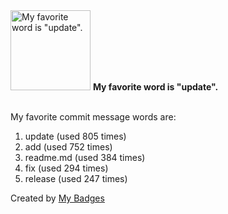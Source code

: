 <img src="https://my-badges.github.io/my-badges/favorite-word.png" alt="My favorite word is &quot;update&quot;." title="My favorite word is &quot;update&quot;." width="128">
<strong>My favorite word is &quot;update&quot;.</strong>
<br><br>

My favorite commit message words are:

1. update (used 805 times)
2. add (used 752 times)
3. readme.md (used 384 times)
4. fix (used 294 times)
5. release (used 247 times)


Created by <a href="https://github.com/my-badges/my-badges">My Badges</a>